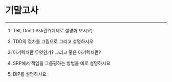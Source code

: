 # 기말고사

---------------------------------------------
1. Tell, Don't Ask란?(예제로 설명해 보시요)

2. TDD의 절차를 그림으로 그리고 설명하시오

3. 아키텍처란 무엇인가? 그리고 좋은 아키텍처란?

4. SRP에서 책임을 그룹핑하는 방법을 예로 설명하시요

5. DIP를 설명하시요.
